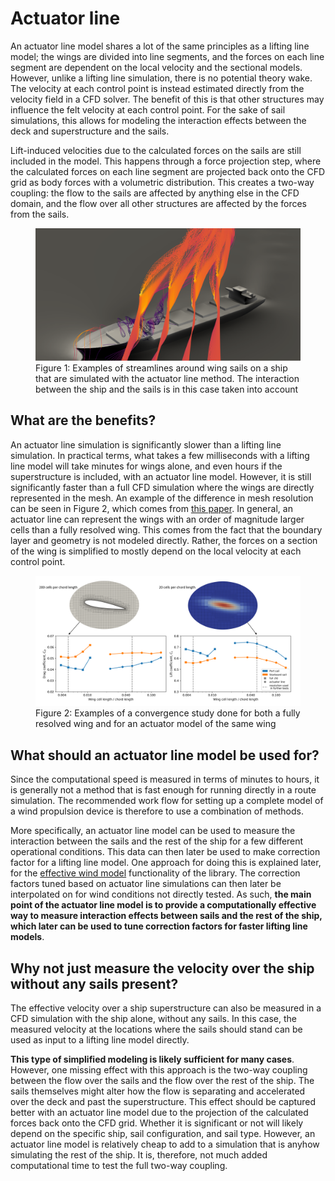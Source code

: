 # Actuator line

An actuator line model shares a lot of the same principles as a lifting line model; the wings are divided into line segments, and the forces on each line segment are dependent on the local velocity and the sectional models. However, unlike a lifting line simulation, there is no potential theory wake. The velocity at each control point is instead estimated directly from the velocity field in a CFD solver. The benefit of this is that other structures may influence the felt velocity at each control point. For the sake of sail simulations, this allows for modeling the interaction effects between the deck and superstructure and the sails.

Lift-induced velocities due to the calculated forces on the sails are still included in the model. This happens through a force projection step, where the calculated forces on each line segment are projected back onto the CFD grid as body forces with a volumetric distribution. This creates a two-way coupling: the flow to the sails are affected by anything else in the CFD domain, and the flow over all other structures are affected by the forces from the sails.

<figure>
    <img src="../static/actualtor_line_streamlines.png" alt="Actuator line streamlines">
    <figcaption>Figure 1: Examples of streamlines around wing sails on a ship that are simulated with the actuator line method. The interaction between the ship and the sails is in this case taken into account</figcaption>
</figure>

## What are the benefits?
An actuator line simulation is significantly slower than a lifting line simulation. In practical terms, what takes a few milliseconds with a lifting line model will take minutes for wings alone, and even hours if the superstructure is included, with an actuator line model. However, it is still significantly faster than a full CFD simulation where the wings are directly represented in the mesh. An example of the difference in mesh resolution can be seen in Figure 2, which comes from [this paper](https://www.researchgate.net/publication/374976524_Actuator_Line_for_Wind_Propulsion_Modelling). In general, an actuator line can represent the wings with an order of magnitude larger cells than a fully resolved wing. This comes from the fact that the boundary layer and geometry is not modeled directly. Rather, the forces on a section of the wing is simplified to mostly depend on the local velocity at each control point.

<figure>
    <img src="../static/al_mesh_resolution.png" alt="Actuator line mesh resolution">
    <figcaption>Figure 2: Examples of a convergence study done for both a fully resolved wing and for an actuator model of the same wing </figcaption>
</figure>

## What should an actuator line model be used for?

Since the computational speed is measured in terms of minutes to hours, it is generally not a method that is fast enough for running directly in a route simulation. The recommended work flow for setting up a complete model of a wind propulsion device is therefore to use a combination of methods.

More specifically, an actuator line model can be used to measure the interaction between the sails and the rest of the ship for a few different operational conditions. This data can then later be used to make correction factor for a lifting line model. One approach for doing this is explained later, for the [effective wind model](../utils/wind_model.md) functionality of the library. The correction factors tuned based on actuator line simulations can then later be interpolated on for wind conditions not directly tested. As such, **the main point of the actuator line model is to provide a computationally effective way to measure interaction effects between sails and the rest of the ship, which later can be used to tune correction factors for faster lifting line models**.

## Why not just measure the velocity over the ship without any sails present?

The effective velocity over a ship superstructure can also be measured in a CFD simulation with the ship alone, without any sails. In this case, the measured velocity at the locations where the sails should stand can be used as input to  a lifting line model directly.

**This type of simplified modeling is likely sufficient for many cases**. However, one missing effect with this approach is the two-way coupling between the flow over the sails and the flow over the rest of the ship. The sails themselves might alter how the flow is separating and accelerated over the deck and past the superstructure. This effect should be captured better with an actuator line model due to the projection of the calculated forces back onto the CFD grid. Whether it is significant or not will likely depend on the specific ship, sail configuration, and sail type. However, an actuator line model is relatively cheap to add to a simulation that is anyhow simulating the rest of the ship. It is, therefore, not much added computational time to test the full two-way coupling.
